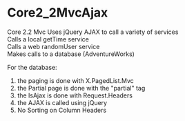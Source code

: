 # Core2_2MvcAjax
Core 2.2 Mvc Uses jQuery AJAX to call a variety of services <br />
Calls a local getTime service<br />
Calls a web randomUser service<br />
Makes calls to a database (AdventureWorks)

For the database: 
  1. the paging is done with X.PagedList.Mvc
  2. the Partial page is done with the "partial" tag
  3. the IsAjax is done with Request.Headers
  4. the AJAX is called using jQuery
  5. No Sorting on Column Headers
